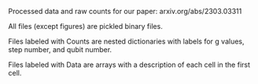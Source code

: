 Processed data and raw counts for our paper: arxiv.org/abs/2303.03311

All files (except figures) are pickled binary files.

Files labeled with Counts are nested dictionaries with labels for g values, step number, and qubit number.

Files labeled with Data are arrays with a description of each cell in the first cell.
